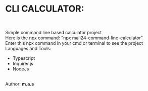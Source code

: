<h1>CLI CALCULATOR:</h1>
<br><p>Simple command line based calculator project <br>
Here is the npx command: "npx mali24-command-line-calculator"
<br>Enter this npx command in your cmd or terminal to see the project
 <br> Languages and Tools: <ul>
 <li>Typescript</li>
 <li>Inquirer.js</li>
 <li>NodeJs</li>
</ul> 
<br>Author: <b>m.a.s</b> </p>

